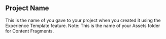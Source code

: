 ## Project Name

This is the name of you gave to your project when you created it using the Experience Template feature.  Note: This is the name of your Assets folder for Content Fragments.